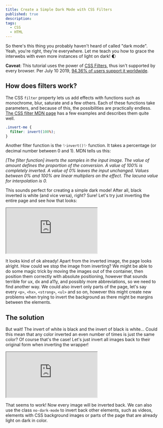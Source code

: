 ```yaml
---
title: Create a Simple Dark Mode with CSS Filters
published: true
description: 
tags: 
  - CSS
  - HTML
---
```


So there's this thing you probably haven't heard of called "dark mode". Yeah, you're right, they're everywhere. Let me teach you how to grace the interwebs with even more instances of light on dark! 🌓

**Caveat**: This tutorial uses the power of [CSS Filters](https://developer.mozilla.org/en-US/docs/Web/CSS/filter), thus isn't supported by every browser. Per July 10 2019, [94.36% of users support it worldwide](https://caniuse.com/#search=css%20filter). 

## How does filters work?

The CSS `filter` property lets us add effects with functions such as monochrome, blur, saturate and a few others. Each of these functions take parameters, and because of this, the possibilities are practically endless. [The CSS filter MDN page](https://developer.mozilla.org/en-US/docs/Web/CSS/filter) has a few examples and describes them quite well. 

```css
.invert-me {
  filter: invert(100%);
}
```

Another filter function is the ✨`invert()`✨ function. It takes a percentage (or decimal number between 0 and 1). MDN tells us this:

_[The filter function] inverts the samples in the input image. The value of amount defines the proportion of the conversion. A value of 100% is completely inverted. A value of 0% leaves the input unchanged. Values between 0% and 100% are linear multipliers on the effect. The lacuna value for interpolation is 0._

This sounds perfect for creating a simple dark mode! After all, black inverted is white (and vice versa), right? Sure! Let's try just inverting the entire page and  see how that looks:

<iframe src="https://codepen.io/sindre/pen/QXzPdj"></iframe>

It looks kind of ok already! Apart from the inverted image, the page looks alright. How could we stop the image from inverting? We might be able to do some magic trick by moving the images out of the container, then position them correctly with absolute positioning, however that sounds terrible for ux, dx and a11y, and possibly more abbreviations, so we need to find another way. We could also invert only parts of the page, let's say every `<p>`, `<hx>`, `<strong>`, `<ul>` and so on, however this might create new problems when trying to invert the background as there might be margins between the elements.

## The solution

But wait! The invert of white is black and the invert of black is white... Could this mean that any color inverted an even number of times is just the same color? Of course that's the case! Let's just invert all images back to their original form when inverting the wrapper!

<iframe src="https://codepen.io/sindre/pen/WqJxGZ"></iframe>

That seems to work! Now every image will be inverted back. We can also use the class `no-dark-mode` to invert back other elements, such as videos, elements with CSS background images or parts of the page that are already light on dark in color.
